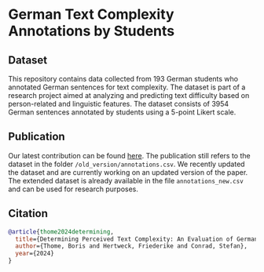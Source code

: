 # German Text Complexity Annotations by Students

## Dataset

This repository contains data collected from 193 German students who annotated German sentences for text complexity. The dataset is part of a research project aimed at analyzing and predicting text difficulty based on person-related and linguistic features. The dataset consists of 3954 German sentences annotated by students using a 5-point Likert scale.

## Publication

 Our latest contribution can be found [here](https://educationaldatamining.org/edm2024/proceedings/2024.EDM-posters.77/2024.EDM-posters.77.pdf). The publication still refers to the dataset in the folder `/old_version/annotations.csv`. We recently updated the dataset and are currently working on an updated version of the paper. The extended dataset is already available in the file `annotations_new.csv` and can be used for research purposes.

## Citation
```bibtex
@article{thome2024determining,
  title={Determining Perceived Text Complexity: An Evaluation of German Sentences Through Student Assessments},
  author={Thome, Boris and Hertweck, Friederike and Conrad, Stefan},
  year={2024}
}
```